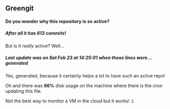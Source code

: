## Greengit

#### Do you wonder why this repository is so active?

##### After all it has 613 commits!

But is it *really* active? Well...

##### Last update was on Sat Feb 23 at 14:25:01 when those lines were... generated

Yes, generated, because it certainly helps a lot to have such an active repo!

Oh and there was **66%** disk usage on the machine
where there is the cron updating this file.

Not the best way to monitor a VM in the cloud but it works! :)

